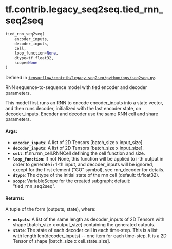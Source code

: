 <div itemscope itemtype="http://developers.google.com/ReferenceObject">
<meta itemprop="name" content="tf.contrib.legacy_seq2seq.tied_rnn_seq2seq" />
</div>

# tf.contrib.legacy_seq2seq.tied_rnn_seq2seq

``` python
tied_rnn_seq2seq(
    encoder_inputs,
    decoder_inputs,
    cell,
    loop_function=None,
    dtype=tf.float32,
    scope=None
)
```



Defined in [`tensorflow/contrib/legacy_seq2seq/python/ops/seq2seq.py`](https://www.tensorflow.org/code/tensorflow/contrib/legacy_seq2seq/python/ops/seq2seq.py).

RNN sequence-to-sequence model with tied encoder and decoder parameters.

This model first runs an RNN to encode encoder_inputs into a state vector, and
then runs decoder, initialized with the last encoder state, on decoder_inputs.
Encoder and decoder use the same RNN cell and share parameters.

#### Args:

* <b>`encoder_inputs`</b>: A list of 2D Tensors [batch_size x input_size].
* <b>`decoder_inputs`</b>: A list of 2D Tensors [batch_size x input_size].
* <b>`cell`</b>: tf.nn.rnn_cell.RNNCell defining the cell function and size.
* <b>`loop_function`</b>: If not None, this function will be applied to i-th output
    in order to generate i+1-th input, and decoder_inputs will be ignored,
    except for the first element ("GO" symbol), see rnn_decoder for details.
* <b>`dtype`</b>: The dtype of the initial state of the rnn cell (default: tf.float32).
* <b>`scope`</b>: VariableScope for the created subgraph; default: "tied_rnn_seq2seq".


#### Returns:

A tuple of the form (outputs, state), where:
* <b>`outputs`</b>: A list of the same length as decoder_inputs of 2D Tensors with
      shape [batch_size x output_size] containing the generated outputs.
* <b>`state`</b>: The state of each decoder cell in each time-step. This is a list
      with length len(decoder_inputs) -- one item for each time-step.
      It is a 2D Tensor of shape [batch_size x cell.state_size].